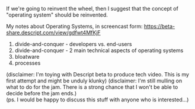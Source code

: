 If we're going to reinvent the wheel, then I suggest that the concept of "operating system" should be reinvented.

My notes about Operating Systems, in screencast form: https://beta-share.descript.com/view/gdfwt4MfKjF
1. divide-and-conquer - developers vs. end-users
2. divide-and-conquer - 2 main technical aspects of operating systems
3. bloatware
4. processes

(disclaimer: I'm toying with Descript beta to produce tech video.  This is my first attempt and might be unduly klunky)
(disclaimer: I'm still mulling on what to do for the jam.  There is a strong chance that I won't be able to decide before the jam ends.)  
(ps. I would be happy to discuss this stuff with anyone who is interested...)